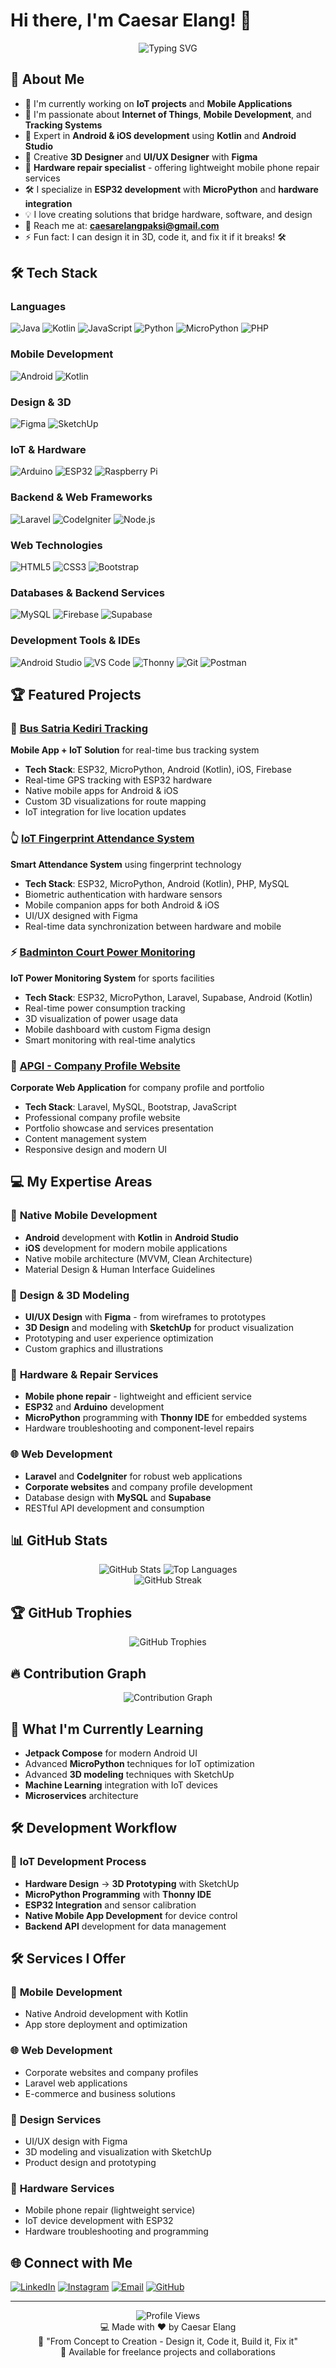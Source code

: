 # Hi there, I'm Caesar Elang! 👋

<div align="center">
  <img src="https://readme-typing-svg.herokuapp.com?font=Fira+Code&pause=1000&color=2196F3&center=true&vCenter=true&width=435&lines=IoT+Developer;Mobile+App+Developer;3D+Designer;Hardware+%26+Repair+Specialist;UI%2FUX+Designer;Full-Stack+Developer;Always+learning+new+things" alt="Typing SVG" />
</div>

## 🚀 About Me

- 🔭 I'm currently working on **IoT projects** and **Mobile Applications**
- 🌱 I'm passionate about **Internet of Things**, **Mobile Development**, and **Tracking Systems**
- 📱 Expert in **Android & iOS development** using **Kotlin** and **Android Studio**
- 🎨 Creative **3D Designer** and **UI/UX Designer** with **Figma**
- 🔧 **Hardware repair specialist** - offering lightweight mobile phone repair services
- 🛠️ I specialize in **ESP32 development** with **MicroPython** and **hardware integration**
- 💡 I love creating solutions that bridge hardware, software, and design
- 📧 Reach me at: **caesarelangpaksi@gmail.com**
- ⚡ Fun fact: I can design it in 3D, code it, and fix it if it breaks! 🛠️

## 🛠️ Tech Stack

### Languages
![Java](https://img.shields.io/badge/Java-ED8B00?style=for-the-badge&logo=java&logoColor=white)
![Kotlin](https://img.shields.io/badge/Kotlin-0095D5?style=for-the-badge&logo=kotlin&logoColor=white)
![JavaScript](https://img.shields.io/badge/JavaScript-F7DF1E?style=for-the-badge&logo=javascript&logoColor=black)
![Python](https://img.shields.io/badge/Python-3776AB?style=for-the-badge&logo=python&logoColor=white)
![MicroPython](https://img.shields.io/badge/MicroPython-2B2728?style=for-the-badge&logo=micropython&logoColor=white)
![PHP](https://img.shields.io/badge/PHP-777BB4?style=for-the-badge&logo=php&logoColor=white)

### Mobile Development
![Android](https://img.shields.io/badge/Android-3DDC84?style=for-the-badge&logo=android&logoColor=white)
![Kotlin](https://img.shields.io/badge/Kotlin-0095D5?style=for-the-badge&logo=kotlin&logoColor=white)

### Design & 3D
![Figma](https://img.shields.io/badge/Figma-F24E1E?style=for-the-badge&logo=figma&logoColor=white)
![SketchUp](https://img.shields.io/badge/SketchUp-005F9E?style=for-the-badge&logo=sketchup&logoColor=white)

### IoT & Hardware
![Arduino](https://img.shields.io/badge/Arduino-00979D?style=for-the-badge&logo=Arduino&logoColor=white)
![ESP32](https://img.shields.io/badge/ESP32-000000?style=for-the-badge&logo=espressif&logoColor=white)
![Raspberry Pi](https://img.shields.io/badge/Raspberry%20Pi-A22846?style=for-the-badge&logo=Raspberry%20Pi&logoColor=white)

### Backend & Web Frameworks
![Laravel](https://img.shields.io/badge/Laravel-FF2D20?style=for-the-badge&logo=laravel&logoColor=white)
![CodeIgniter](https://img.shields.io/badge/CodeIgniter-EF4223?style=for-the-badge&logo=codeigniter&logoColor=white)
![Node.js](https://img.shields.io/badge/Node.js-43853D?style=for-the-badge&logo=node.js&logoColor=white)

### Web Technologies
![HTML5](https://img.shields.io/badge/HTML5-E34F26?style=for-the-badge&logo=html5&logoColor=white)
![CSS3](https://img.shields.io/badge/CSS3-1572B6?style=for-the-badge&logo=css3&logoColor=white)
![Bootstrap](https://img.shields.io/badge/Bootstrap-563D7C?style=for-the-badge&logo=bootstrap&logoColor=white)

### Databases & Backend Services
![MySQL](https://img.shields.io/badge/MySQL-00000F?style=for-the-badge&logo=mysql&logoColor=white)
![Firebase](https://img.shields.io/badge/Firebase-039BE5?style=for-the-badge&logo=Firebase&logoColor=white)
![Supabase](https://img.shields.io/badge/Supabase-3ECF8E?style=for-the-badge&logo=supabase&logoColor=white)

### Development Tools & IDEs
![Android Studio](https://img.shields.io/badge/Android%20Studio-3DDC84?style=for-the-badge&logo=android-studio&logoColor=white)
![VS Code](https://img.shields.io/badge/VS%20Code-007ACC?style=for-the-badge&logo=visual-studio-code&logoColor=white)
![Thonny](https://img.shields.io/badge/Thonny-3776AB?style=for-the-badge&logo=python&logoColor=white)
![Git](https://img.shields.io/badge/Git-F05032?style=for-the-badge&logo=git&logoColor=white)
![Postman](https://img.shields.io/badge/Postman-FF6C37?style=for-the-badge&logo=Postman&logoColor=white)

## 🏆 Featured Projects

### 🚌 [Bus Satria Kediri Tracking](https://github.com/caesarelang/Bus-Satria-Kediri-Tracking-Mobile-App---IoT)
**Mobile App + IoT Solution** for real-time bus tracking system
- **Tech Stack**: ESP32, MicroPython, Android (Kotlin), iOS, Firebase
- Real-time GPS tracking with ESP32 hardware
- Native mobile apps for Android & iOS
- Custom 3D visualizations for route mapping
- IoT integration for live location updates

### 👆 [IoT Fingerprint Attendance System](https://github.com/caesarelang/Aplikasi-Presensi---IoT-Fingerprint)
**Smart Attendance System** using fingerprint technology
- **Tech Stack**: ESP32, MicroPython, Android (Kotlin), PHP, MySQL
- Biometric authentication with hardware sensors
- Mobile companion apps for both Android & iOS
- UI/UX designed with Figma
- Real-time data synchronization between hardware and mobile

### ⚡ [Badminton Court Power Monitoring](https://github.com/caesarelang/Monitoring-Penggunaan-Daya-Lapangan-Badminton-SMAS---IoT)
**IoT Power Monitoring System** for sports facilities
- **Tech Stack**: ESP32, MicroPython, Laravel, Supabase, Android (Kotlin)
- Real-time power consumption tracking
- 3D visualization of power usage data
- Mobile dashboard with custom Figma design
- Smart monitoring with real-time analytics

### 🏢 [APGI - Company Profile Website](https://github.com/caesarelang/APGI)
**Corporate Web Application** for company profile and portfolio
- **Tech Stack**: Laravel, MySQL, Bootstrap, JavaScript
- Professional company profile website
- Portfolio showcase and services presentation
- Content management system
- Responsive design and modern UI

## 💻 My Expertise Areas

### 📱 **Native Mobile Development**
- **Android** development with **Kotlin** in **Android Studio**
- **iOS** development for modern mobile applications
- Native mobile architecture (MVVM, Clean Architecture)
- Material Design & Human Interface Guidelines

### 🎨 **Design & 3D Modeling**
- **UI/UX Design** with **Figma** - from wireframes to prototypes
- **3D Design** and modeling with **SketchUp** for product visualization
- Prototyping and user experience optimization
- Custom graphics and illustrations

### 🔧 **Hardware & Repair Services**
- **Mobile phone repair** - lightweight and efficient service
- **ESP32** and **Arduino** development
- **MicroPython** programming with **Thonny IDE** for embedded systems
- Hardware troubleshooting and component-level repairs

### 🌐 **Web Development**
- **Laravel** and **CodeIgniter** for robust web applications
- **Corporate websites** and company profile development
- Database design with **MySQL** and **Supabase**
- RESTful API development and consumption

## 📊 GitHub Stats

<div align="center">
  <img src="https://github-readme-stats.vercel.app/api?username=caesarelang&show_icons=true&theme=radical" alt="GitHub Stats" />
  <img src="https://github-readme-stats.vercel.app/api/top-langs/?username=caesarelang&layout=compact&theme=radical" alt="Top Languages" />
</div>

<div align="center">
  <img src="https://github-readme-streak-stats.herokuapp.com/?user=caesarelang&theme=radical" alt="GitHub Streak" />
</div>

## 🏆 GitHub Trophies
<div align="center">
  <img src="https://github-profile-trophy.vercel.app/?username=caesarelang&theme=radical&row=2&column=3" alt="GitHub Trophies" />
</div>

## 🔥 Contribution Graph
<div align="center">
  <img src="https://github-readme-activity-graph.vercel.app/graph?username=caesarelang&theme=react-dark" alt="Contribution Graph" />
</div>

## 🚀 What I'm Currently Learning

- **Jetpack Compose** for modern Android UI
- Advanced **MicroPython** techniques for IoT optimization
- Advanced **3D modeling** techniques with SketchUp
- **Machine Learning** integration with IoT devices
- **Microservices** architecture

## 🛠️ Development Workflow

### 🔧 **IoT Development Process**
- **Hardware Design** → **3D Prototyping** with SketchUp
- **MicroPython Programming** with **Thonny IDE**
- **ESP32 Integration** and sensor calibration
- **Native Mobile App Development** for device control
- **Backend API** development for data management

## 🛠️ Services I Offer

### 📱 **Mobile Development**
- Native Android development with Kotlin
- App store deployment and optimization

### 🌐 **Web Development**
- Corporate websites and company profiles
- Laravel web applications
- E-commerce and business solutions

### 🎨 **Design Services**
- UI/UX design with Figma
- 3D modeling and visualization with SketchUp
- Product design and prototyping

### 🔧 **Hardware Services**
- Mobile phone repair (lightweight service)
- IoT device development with ESP32
- Hardware troubleshooting and programming

## 🌐 Connect with Me

[![LinkedIn](https://img.shields.io/badge/LinkedIn-0077B5?style=for-the-badge&logo=linkedin&logoColor=white)](https://www.linkedin.com/in/caesar-elang-paksi-317656243/)
[![Instagram](https://img.shields.io/badge/Instagram-E4405F?style=for-the-badge&logo=instagram&logoColor=white)](https://instagram.com/caesarelang__)
[![Email](https://img.shields.io/badge/Email-D14836?style=for-the-badge&logo=gmail&logoColor=white)](mailto:caesarelangpaksi@gmail.com)
[![GitHub](https://img.shields.io/badge/GitHub-100000?style=for-the-badge&logo=github&logoColor=white)](https://github.com/caesarelang)

---

<div align="center">
  <img src="https://komarev.com/ghpvc/?username=caesarelang&label=Profile%20views&color=0e75b6&style=flat" alt="Profile Views" />
</div>

<div align="center">
  💻 Made with ❤️ by Caesar Elang
  <br>
  🚀 "From Concept to Creation - Design it, Code it, Build it, Fix it"
  <br>
  📱 Available for freelance projects and collaborations
</div>
